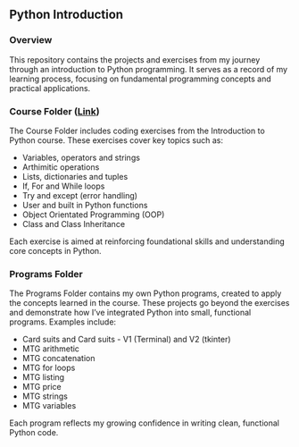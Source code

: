 ## Python Introduction

### Overview
This repository contains the projects and exercises from my journey through an introduction to Python programming. It serves as a record of my learning process, focusing on fundamental programming concepts and practical applications.

### Course Folder ([Link](https://github.com/soyfish/Python-introduction/tree/main/Course))
The Course Folder includes coding exercises from the Introduction to Python course. These exercises cover key topics such as:

* Variables, operators and strings
* Arthimitic operations
* Lists, dictionaries and tuples
* If, For and While loops
* Try and except (error handling)
* User and built in Python functions
* Object Orientated Programming (OOP)
* Class and Class Inheritance

Each exercise is aimed at reinforcing foundational skills and understanding core concepts in Python.

### Programs Folder
The Programs Folder contains my own Python programs, created to apply the concepts learned in the course. These projects go beyond the exercises and demonstrate how I’ve integrated Python into small, functional programs. Examples include:

* Card suits and Card suits - V1 (Terminal) and V2 (tkinter)
* MTG arithmetic
* MTG concatenation
* MTG for loops
* MTG listing
* MTG price
* MTG strings
* MTG variables

Each program reflects my growing confidence in writing clean, functional Python code.
